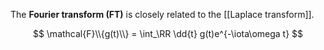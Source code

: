 The **Fourier transform (FT)** is closely related to the [[Laplace transform]].


$$
\mathcal{F}\\{g(t)\\} = \int_\RR \dd{t} g(t)e^{-\iota\omega t}
$$